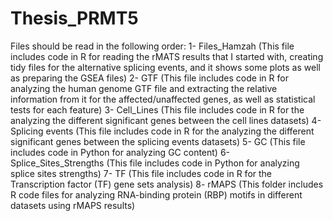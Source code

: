 # Thesis_PRMT5
Files should be read in the following order:
1- Files_Hamzah (This file includes code in R for reading the rMATS results that I started with, creating tidy files for the alternative splicing events, and it shows some plots as well as preparing the GSEA files)
2- GTF (This file includes code in R for analyzing the human genome GTF file and extracting the relative information from it for the affected/unaffected genes, as well as statistical tests for each feature) 
3- Cell_Lines (This file includes code in R for the analyzing the different significant genes between the cell lines datasets)
4- Splicing events (This file includes code in R for the analyzing the different significant genes between the splicing events datasets) 
5- GC (This file includes code in Python for analyzing GC content)
6- Splice_Sites_Strengths (This file includes code in Python for analyzing splice sites strengths)
7- TF (This file includes code in R for the Transcription factor (TF) gene sets analysis)
8- rMAPS (This folder includes R code files for analyzing RNA-binding protein (RBP) motifs in different datasets using rMAPS results)
